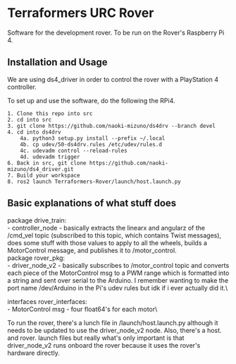 
# Terraformers URC Rover

Software for the development rover. To be run on the Rover's Raspberry Pi 4.

## Installation and Usage

We are using ds4_driver in order to control the rover with a PlayStation 4 controller.

To set up and use the software, do the following the RPi4.

    1. Clone this repo into src
    2. cd into src
    3. git clone https://github.com/naoki-mizuno/ds4drv --branch devel
    4. cd into ds4drv
        4a. python3 setup.py install --prefix ~/.local
        4b. cp udev/50-ds4drv.rules /etc/udev/rules.d
        4c. udevadm control --reload-rules
        4d. udevadm trigger
    6. Back in src, git clone https://github.com/naoki-mizuno/ds4_driver.git
    7. Build your workspace
    8. ros2 launch Terraformers-Rover/launch/host.launch.py

## Basic explanations of what stuff does
package drive_train:\
    - controller_node - basically extracts the linearx and angularz of the /cmd_vel topic (subscribed to this topic, which contains Twist messages), does some stuff with those values to apply to all the wheels, builds a MotorControl message, and publishes it to /motor_control.\
package rover_pkg:\
    - driver_node_v2 - basically subscribes to /motor_control topic and converts each piece of the MotorControl msg to a PWM range which is formatted into a string and sent over serial to the Arduino. I remember wanting to make the port name /dev/Arduino in the Pi's udev rules but idk if i ever actually did it.\
    
interfaces rover_interfaces:\
    - MotorControl msg - four float64's for each motor\
    
To run the rover, there's a lunch file in /launch/host.launch.py although it needs to be updated to use the driver_node_v2 node. Also, there's a host. and rover. launch files but really what's only important is that driver_node_v2 runs onboard the rover because it uses the rover's hardware directly.

